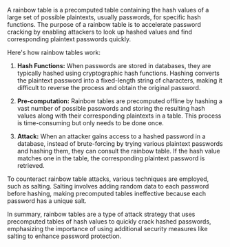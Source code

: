 A rainbow table is a precomputed table containing the hash values of a large set of possible plaintexts, usually passwords, for specific hash functions. The purpose of a rainbow table is to accelerate password cracking by enabling attackers to look up hashed values and find corresponding plaintext passwords quickly.

Here's how rainbow tables work:

1. **Hash Functions:** When passwords are stored in databases, they are typically hashed using cryptographic hash functions. Hashing converts the plaintext password into a fixed-length string of characters, making it difficult to reverse the process and obtain the original password.

2. **Pre-computation:** Rainbow tables are precomputed offline by hashing a vast number of possible passwords and storing the resulting hash values along with their corresponding plaintexts in a table. This process is time-consuming but only needs to be done once.

3. **Attack:** When an attacker gains access to a hashed password in a database, instead of brute-forcing by trying various plaintext passwords and hashing them, they can consult the rainbow table. If the hash value matches one in the table, the corresponding plaintext password is retrieved.

To counteract rainbow table attacks, various techniques are employed, such as salting. Salting involves adding random data to each password before hashing, making precomputed tables ineffective because each password has a unique salt.

In summary, rainbow tables are a type of attack strategy that uses precomputed tables of hash values to quickly crack hashed passwords, emphasizing the importance of using additional security measures like salting to enhance password protection.